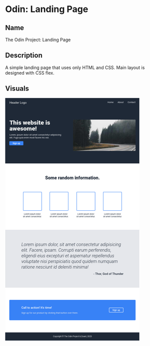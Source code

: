 # Odin: Landing Page

## Name

The Odin Project: Landing Page

## Description

A simple landing page that uses only HTML and CSS. Main layout is designed with CSS flex.

## Visuals

![Landing page screenshot](screenshot.png)
